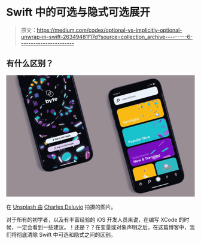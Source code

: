 # Swift 中的可选与隐式可选展开

> 原文：<https://medium.com/codex/optional-vs-implicitly-optional-unwrap-in-swift-26349481f17d?source=collection_archive---------6----------------------->

## 有什么区别？

![](img/fd5eaa961244e62c9fe0464a2ba12e05.png)

在 [Unsplash 由](https://unsplash.com) [Charles Deluvio](https://unsplash.com/@charlesdeluvio) 拍摄的图片。

对于所有的初学者，以及有丰富经验的 iOS 开发人员来说，在编写 XCode 的时候，一定会看到一些建议。！还是？？在变量或对象声明之后。在这篇博客中，我们将彻底清除 Swift 中可选和隐式之间的区别。